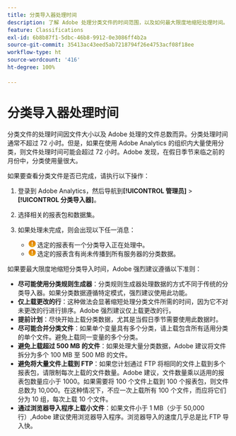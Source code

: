```yaml
---
title: 分类导入器处理时间
description: 了解 Adobe 处理分类文件的时间范围，以及如何最大限度地缩短处理时间。
feature: Classifications
exl-id: 6b8b87f1-5dbc-46b8-9912-0e3086ff4b2a
source-git-commit: 35413ac43eed5ab7218794f26e4753acf08f18ee
workflow-type: ht
source-wordcount: '416'
ht-degree: 100%

---
```


# 分类导入器处理时间

分类文件的处理时间因文件大小以及 Adobe 处理的文件总数而异。分类处理时间通常不超过 72 小时。但是，如果在使用 Adobe Analytics 的组织内大量使用分类，则文件处理时间可能会超过 72 小时。Adobe 发现，在假日季节来临之前的月份中，分类使用量很大。

如果要查看分类文件是否已完成，请执行以下操作：

1. 登录到 Adobe Analytics，然后导航到&#x200B;**[!UICONTROL 管理员]** > **[!UICONTROL 分类导入器]**。
2. 选择相关的报表包和数据集。
3. 如果处理未完成，则会出现以下任一消息：

   * ![注意](assets/icon_notice_notice.gif) 选定的报表有一个分类导入正在处理中。
   * ![注意](assets/icon_notice_notice.gif) 选定的报表含有尚未传播到所有服务器的分类数据。

如果要最大限度地缩短分类导入时间，Adobe 强烈建议遵循以下准则：

* **尽可能使用分类规则生成器**：分类规则生成器处理数据的方式不同于传统的分类导入器。如果分类数据遵循特定模式，强烈建议使用此功能。
* **仅上载更改的行**：这种做法会显著缩短处理分类文件所需的时间，因为它不对未更改的行进行排序。Adobe 强烈建议仅上载更改的行。
* **提前计划**：尽快开始上载分类数据，尤其是当假日季节需要使用此数据时。
* **尽可能合并分类文件**：如果单个变量具有多个分类，请上载包含所有适用分类的单个文件。避免上载同一变量的多个分类。
* **避免上载超过 500 MB 的文件**：如果处理大量分类数据，Adobe 建议将文件拆分为多个 100 MB 至 500 MB 的文件。
* **避免将大量文件上载到 FTP**：如果您计划通过 FTP 将相同的文件上载到多个报表包，请限制每次上载的文件数量。Adobe 建议，文件数量乘以适用的报表包数量应小于 1000。如果需要将 100 个文件上载到 100 个报表包，则文件总数为 10,000。在这种情况下，不应一次上载所有 100 个文件，而应将它们分为 10 组，每次上载 10 个文件。
* **通过浏览器导入程序上载小文件**：如果文件小于 1 MB（少于 50,000 行）,Adobe 建议使用浏览器导入程序。浏览器导入的速度几乎总是比 FTP 导入快。
